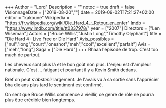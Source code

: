 +++
Author = "Lord"
Description = ""
notoc = true
draft = false
VisionnageDate = ["2019-08-20",""]
date = 2019-09-02T17:21:27+02:00
editor = "kakoune"
Wikipedia = "https://fr.wikipedia.org/wiki/Die_Hard_4_:_Retour_en_enfer"
Imdb = "https://www.imdb.com/title/tt0337978/"
year = ["2007"]
Directors = ["Len Wiseman"]
Actors = ["Bruce Willis","Justin Long","Timothy Olyphant"]
title = "Die Hard 4 : Live Free or Die Hard"
Avis_possibles = ["nul","long","court","oneshot","meh","cool","excellent","parfait"]
Avis = ["meh","long"] 
Saga = ["Die Hard"]
+++
Rhaaa l'épisode de trop.
C'est too much de partout.

Les cheveux sont plus là et le bon goût non plus.
L'enjeu est d'ampleur nationale.
C'est … fatigant et pourtant il y a Kevin Smith dedans.

Bref on peut *s'abstenir* largement.
Je l'avais vu à sa sortie sans l'apprécier bha dix ans plus tard le sentiment est confirmé.

On sent que Bruce Willis commence à vieillir, ce genre de rôle ne pourra plus être crédible bien longtemps.
